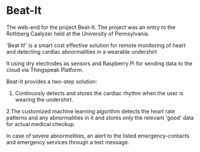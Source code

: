 # Beat-It

The web-end for the project Beat-It. The project was an entry to the Rothberg Caalyzer held at the University of Pennsylvania. 

'Beat It!' is a smart cost effective solution for remote monitoring of heart and detecting cardiac abnormalities in a wearable undershirt

It using dry electrodes as sensors and Raspberry Pi for sending data to the cloud via Thingspeak Platform. 

Beat-It provides a two-step solution: 
1. Continuosly detects and stores the cardiac rhythm when the user is wearing the undershirt. 

2.The customized machine learning algorithm detects the heart rate patterns and  any abnormalities in it and stores only the relevant 'good' data for actual medical checkup.

In case of severe abnormelities, an alert to the listed emergency-contacts and emergency services through a text message. 
